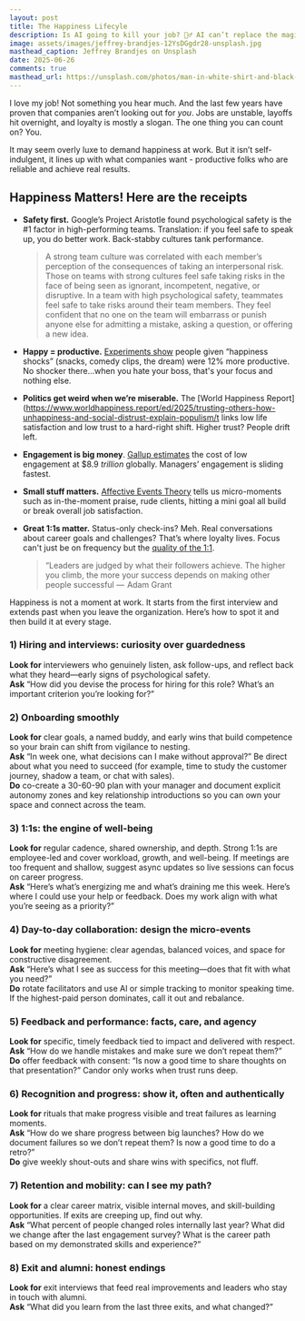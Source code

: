 ```yaml
---
layout: post
title: The Happiness Lifecyle
description: Is AI going to kill your job? 🤷‍♂️ AI can’t replace the magic that happens between two people.
image: assets/images/jeffrey-brandjes-12YsDGgdr28-unsplash.jpg
masthead_caption: Jeffrey Brandjes on Unsplash
date: 2025-06-26
comments: true
masthead_url: https://unsplash.com/photos/man-in-white-shirt-and-black-shorts-jumping-on-skateboard-12YsDGgdr28
---
```

I love my job! Not something you hear much. And the last few years have proven that  companies aren’t looking out for _you_. Jobs are unstable, layoffs hit overnight, and loyalty is mostly a slogan. The one thing you can count on? You.  

It may seem overly luxe to demand happiness at work. But it isn’t self-indulgent, it lines up with what companies want - productive folks who are reliable and achieve real results.

## Happiness Matters! Here are the receipts

- **Safety first.** Google’s Project Aristotle found psychological safety is the #1 factor in high-performing teams. Translation: if you feel safe to speak up, you do better work. Back-stabby cultures tank performance.
	<blockquote>A strong team culture was correlated with each member’s perception of the consequences of taking an interpersonal risk. Those on teams with strong cultures feel safe taking risks in the face of being seen as ignorant, incompetent, negative, or disruptive. In a team with high psychological safety, teammates feel safe to take risks around their team members. They feel confident that no one on the team will embarrass or punish anyone else for admitting a mistake, asking a question, or offering a new idea.</blockquote>
    
- **Happy = productive.**  [Experiments show](https://www.researchgate.net/publication/46442857_Happiness_and_Productivity) people given “happiness shocks” (snacks, comedy clips, the dream) were 12% more productive. No shocker there...when you hate your boss, that's your focus and nothing else.
    
- **Politics get weird when we’re miserable.** The [World Happiness Report](https://www.worldhappiness.report/ed/2025/trusting-others-how-unhappiness-and-social-distrust-explain-populism/t links low life satisfaction and low trust to a hard-right shift. Higher trust? People drift left.
    
- **Engagement is big money**. [Gallup estimates](https://www.gallup.com/workplace/349484/state-of-the-global-workplace.aspx) the cost of low engagement at $8.9 _trillion_ globally. Managers’ engagement is sliding fastest.
    
- **Small stuff matters.** [Affective Events Theory](https://en.wikipedia.org/wiki/Affective_events_theory)  tells us micro-moments such as in-the-moment praise, rude clients, hitting a mini goal all build or break overall job satisfaction.
    
- **Great 1:1s matter.** Status-only check-ins? Meh. Real conversations about career goals and challenges? That’s where loyalty lives. Focus can't just be on frequency but the [quality of the 1:1](https://www.library.hbs.edu/working-knowledge/master-the-one-on-one-meeting).
	<blockquote>“Leaders are judged by what their followers achieve. The higher you climb, the more your success depends on making other people successful —   Adam Grant</blockquote>


Happiness is not a moment at work. It starts from the first interview and extends past when you leave the organization. Here’s how to spot it and then build it at every stage. 

### 1) Hiring and interviews: curiosity over guardedness

**Look for** interviewers who genuinely listen, ask follow-ups, and reflect back what they heard—early signs of psychological safety.  
**Ask** “How did you devise the process for hiring for this role? What’s an important criterion you’re looking for?”

### 2) Onboarding smoothly

**Look for** clear goals, a named buddy, and early wins that build competence so your brain can shift from vigilance to nesting.  
**Ask** “In week one, what decisions can I make without approval?” Be direct about what you need to succeed (for example, time to study the customer journey, shadow a team, or chat with sales).  
**Do** co-create a 30-60-90 plan with your manager and document explicit autonomy zones and key relationship introductions so you can own your space and connect across the team.

### 3) 1:1s: the engine of well-being

**Look for** regular cadence, shared ownership, and depth. Strong 1:1s are employee-led and cover workload, growth, and well-being. If meetings are too frequent and shallow, suggest async updates so live sessions can focus on career progress.  
**Ask** “Here’s what’s energizing me and what’s draining me this week. Here’s where I could use your help or feedback. Does my work align with what you’re seeing as a priority?”

### 4) Day-to-day collaboration: design the micro-events

**Look for** meeting hygiene: clear agendas, balanced voices, and space for constructive disagreement.  
**Ask** “Here’s what I see as success for this meeting—does that fit with what you need?”  
**Do** rotate facilitators and use AI or simple tracking to monitor speaking time. If the highest-paid person dominates, call it out and rebalance.

### 5) Feedback and performance: facts, care, and agency

**Look for** specific, timely feedback tied to impact and delivered with respect.  
**Ask** “How do we handle mistakes and make sure we don’t repeat them?”  
**Do** offer feedback with consent: “Is now a good time to share thoughts on that presentation?” Candor only works when trust runs deep.

### 6) Recognition and progress: show it, often and authentically

**Look for** rituals that make progress visible and treat failures as learning moments.  
**Ask** “How do we share progress between big launches? How do we document failures so we don’t repeat them? Is now a good time to do a retro?”  
**Do** give weekly shout-outs and share wins with specifics, not fluff.

### 7) Retention and mobility: can I see my path?

**Look for** a clear career matrix, visible internal moves, and skill-building opportunities. If exits are creeping up, find out why.  
**Ask** “What percent of people changed roles internally last year? What did we change after the last engagement survey? What is the career path based on my demonstrated skills and experience?”

### 8) Exit and alumni: honest endings

**Look for** exit interviews that feed real improvements and leaders who stay in touch with alumni.  
**Ask** “What did you learn from the last three exits, and what changed?”